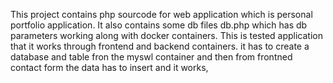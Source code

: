 This project contains php sourcode for web application which is personal portfolio application. It also contains some db files db.php which has db parameters working along with docker containers. This is tested application that it works through frontend and backend containers.
it has to create a database and table fron the myswl container and then from frontned contact form the data has to insert and it works,
